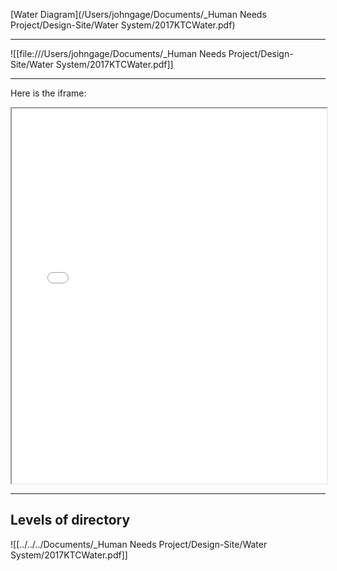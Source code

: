 [Water Diagram](/Users/johngage/Documents/_Human Needs Project/Design-Site/Water System/2017KTCWater.pdf)

---


![[file:///Users/johngage/Documents/_Human Needs Project/Design-Site/Water System/2017KTCWater.pdf]]


---

Here is the iframe:

<iframe src="file:///Users/johngage/Documents/_Human%20Needs%20Project/Design-Site/Water%20System/2017KTCWater.pdf" width="100%" height="600px"></iframe>

---
## Levels of directory

![[../../../Documents/_Human Needs Project/Design-Site/Water System/2017KTCWater.pdf]]
